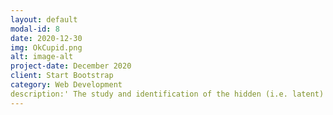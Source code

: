 ```yaml
---
layout: default
modal-id: 8
date: 2020-12-30
img: OkCupid.png
alt: image-alt
project-date: December 2020
client: Start Bootstrap
category: Web Development
description:' The study and identification of the hidden (i.e. latent) features on data sets has far-reaching implications in the fields of data science. Potential (and current) applications of latent feature analysis includes the development of search engines, the creation of stock trading algorithms, population analysis, and the sorting of people into groups (for commercial, dating, and/or policy purposes). In this project I used One-Hot encoding, natural language processing (Bag of Words), and Latent Dirichlet Allocation to process and analyze the data from 59946 real OkCupid dating profiles originating from the San Francisco Bay Area. In particular I studied the relationship between the prevalence of Tweeners (users who are sorted into several groups) and the hyper parameter k (total number of groups). We conclude that, for this data set, k has an optimal value of 7, which dramatically decreases the number of tweeners while still being an interpretable and manageable number of groups. The resulting analysis sorted users into groups composed of 1) intellectuals 2) educated white people 3) artistic people, 4) active people, 5) hipsters, 6) people who love life, and 7) social people. Furthermore, we identified that tweeners tend to be part of a group which consists of drug-loving atheists.'
---
```

